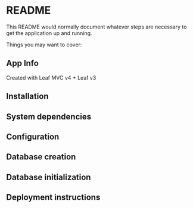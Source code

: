 # README

This README would normally document whatever steps are necessary to get the
application up and running.

Things you may want to cover:

## App Info

Created with Leaf MVC v4 + Leaf v3

## Installation

## System dependencies

## Configuration

## Database creation

## Database initialization

## Deployment instructions
